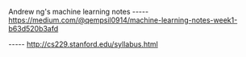 Andrew ng's machine learning notes
----- https://medium.com/@qempsil0914/machine-learning-notes-week1-b63d520b3afd
 
----- http://cs229.stanford.edu/syllabus.html
 
